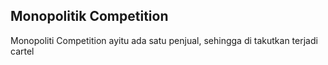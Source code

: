 ## Monopolitik Competition
Monopoliti Competition ayitu ada satu penjual, sehingga di takutkan terjadi cartel
